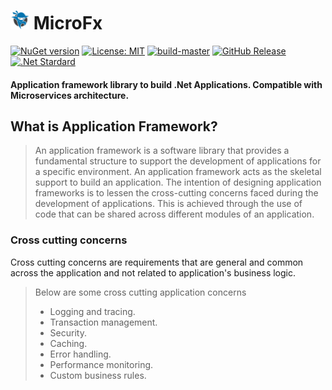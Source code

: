 # <img src="https://github.com/NinjaRocks/MicroFx/blob/master/ninja-icon-16.png" alt="ninja" style="width:30px;"/> MicroFx
[![NuGet version](https://badge.fury.io/nu/MicroFx.svg)](https://badge.fury.io/nu/MicroFx) [![License: MIT](https://img.shields.io/badge/License-MIT-yellow.svg)](https://github.com/NinjaRocks/MicroFx/blob/master/License.md) [![build-master](https://github.com/NinjaRocks/MicroFx/actions/workflows/master.yml/badge.svg)](https://github.com/NinjaRocks/MicroFx/actions/workflows/master.yml) [![GitHub Release](https://img.shields.io/github/v/release/ninjarocks/MicroFx?logo=github&sort=semver)](https://github.com/ninjarocks/MicroFx/releases/latest) [![.Net Stardard](https://img.shields.io/badge/.Net%20Standard-2.1-blue)](https://dotnet.microsoft.com/en-us/download/dotnet/2.1)

#### Application framework library to build .Net Applications. Compatible with Microservices architecture.

## What is Application Framework?
> An application framework is a software library that provides a fundamental structure to support the development of applications for a specific environment. An application framework acts as the skeletal support to build an application. The intention of designing application frameworks is to lessen the cross-cutting concerns faced during the development of applications. This is achieved through the use of code that can be shared across different modules of an application.

### Cross cutting concerns
Cross cutting concerns are requirements that are general and common across the application and not related to application's business logic. 
> Below are some cross cutting application concerns
> * Logging and tracing.
> * Transaction management.
> * Security.
> * Caching.
> * Error handling.
> * Performance monitoring.
> * Custom business rules.
